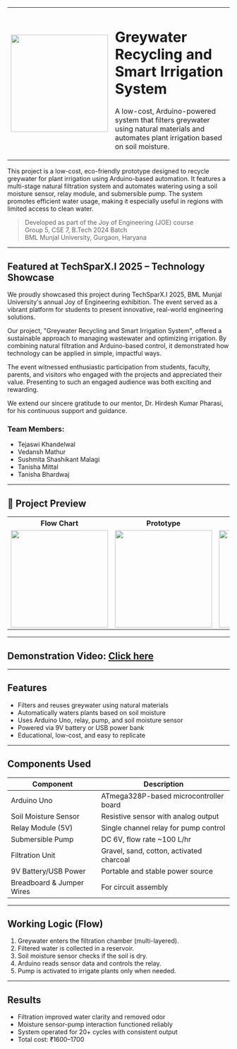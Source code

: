 <table>
  <tr>
    <td><img src="https://github.com/user-attachments/assets/428d7da6-19e8-4093-95e7-6b528b0e031b" width="220"/></td>
    <td valign="middle">
      <h1>Greywater Recycling and Smart Irrigation System</h1>
      <p>A low-cost, Arduino-powered system that filters greywater using natural materials and automates plant irrigation based on soil moisture.</p>
    </td>
  </tr>
</table>

This project is a low-cost, eco-friendly prototype designed to recycle greywater for plant irrigation using Arduino-based automation. It features a multi-stage natural filtration system and automates watering using a soil moisture sensor, relay module, and submersible pump. The system promotes efficient water usage, making it especially useful in regions with limited access to clean water.

> Developed as part of the Joy of Engineering (JOE) course  
> Group 5, CSE 7, B.Tech 2024 Batch  
> BML Munjal University, Gurgaon, Haryana

---

## Featured at TechSparX.I 2025 – Technology Showcase

We proudly showcased this project during TechSparX.I 2025, BML Munjal University's annual Joy of Engineering exhibition. The event served as a vibrant platform for students to present innovative, real-world engineering solutions.

Our project, "Greywater Recycling and Smart Irrigation System", offered a sustainable approach to managing wastewater and optimizing irrigation. By combining natural filtration and Arduino-based control, it demonstrated how technology can be applied in simple, impactful ways.

The event witnessed enthusiastic participation from students, faculty, parents, and visitors who engaged with the projects and appreciated their value. Presenting to such an engaged audience was both exciting and rewarding.

We extend our sincere gratitude to our mentor, Dr. Hirdesh Kumar Pharasi, for his continuous support and guidance.

### Team Members:
- Tejaswi Khandelwal 
- Vedansh Mathur  
- Sushmita Shashikant Malagi  
- Tanisha Mittal  
- Tanisha Bhardwaj   

---

## 📸 Project Preview

<table>
  <tr>
    <th>Flow Chart</th>
    <th>Prototype</th>
    <th>Circuit Diagram</th>
    <th>Block Diagram</th>
  </tr>
  <tr>
    <td><img src="https://github.com/user-attachments/assets/67dc31f7-59cf-4df9-a9dc-c2ed6b79ecac" width="220"/></td>
    <td><img src="https://github.com/user-attachments/assets/04448fbd-87b7-4792-aa7a-7d94332f7460" width="220"/></td>
    <td><img src="https://github.com/user-attachments/assets/ac8c9056-cd27-4863-abc0-cfc82b85d55e" width="220"/></td>
    <td><img src="https://github.com/user-attachments/assets/b46489b5-54e8-4eec-bc77-55ec8d8a0bfc" width="220"/></td>
  </tr>
</table>

---

##  Demonstration Video: [Click here](https://drive.google.com/file/d/1_MBMi4o9DbmxxGdnWlmdrgPHdOKOdKF7/view?usp=drivesdk)

---

##  Features

- Filters and reuses greywater using natural materials  
- Automatically waters plants based on soil moisture  
- Uses Arduino Uno, relay, pump, and soil moisture sensor  
- Powered via 9V battery or USB power bank  
- Educational, low-cost, and easy to replicate

---

## Components Used

| Component              | Description                                        |
|------------------------|----------------------------------------------------|
| Arduino Uno            | ATmega328P-based microcontroller board             |
| Soil Moisture Sensor   | Resistive sensor with analog output                |
| Relay Module (5V)      | Single channel relay for pump control              |
| Submersible Pump       | DC 6V, flow rate ~100 L/hr                         |
| Filtration Unit        | Gravel, sand, cotton, activated charcoal           |
| 9V Battery/USB Power   | Portable and stable power source                   |
| Breadboard & Jumper Wires | For circuit assembly                            |

---

## Working Logic (Flow)

1. Greywater enters the filtration chamber (multi-layered).
2. Filtered water is collected in a reservoir.
3. Soil moisture sensor checks if the soil is dry.
4. Arduino reads sensor data and controls the relay.
5. Pump is activated to irrigate plants only when needed.

---

## Results

- Filtration improved water clarity and removed odor  
- Moisture sensor-pump interaction functioned reliably  
- System operated for 20+ cycles with consistent output  
- Total cost: ₹1600–1700
